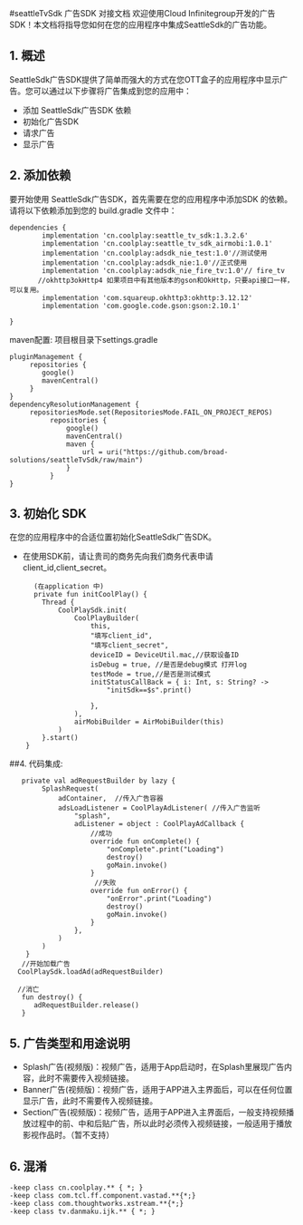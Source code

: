 #seattleTvSdk 广告SDK 对接文档
欢迎使用Cloud Infinitegroup开发的广告SDK！本文档将指导您如何在您的应用程序中集成SeattleSdk的广告功能。

## 1. 概述

SeattleSdk广告SDK提供了简单而强大的方式在您OTT盒子的应用程序中显示广告。您可以通过以下步骤将广告集成到您的应用中：

- 添加 SeattleSdk广告SDK 依赖
- 初始化广告SDK
- 请求广告
- 显示广告

## 2. 添加依赖

要开始使用 SeattleSdk广告SDK，首先需要在您的应用程序中添加SDK 的依赖。请将以下依赖添加到您的
build.gradle 文件中：

    dependencies {
            implementation 'cn.coolplay:seattle_tv_sdk:1.3.2.6'
            implementation 'cn.coolplay:seattle_tv_sdk_airmobi:1.0.1'
            implementation 'cn.coolplay:adsdk_nie_test:1.0'//测试使用
            implementation 'cn.coolplay:adsdk_nie:1.0'//正式使用
            implementation 'cn.coolplay:adsdk_nie_fire_tv:1.0'// fire_tv
           //okhttp3okHttp4 如果项目中有其他版本的gson和OkHttp，只要api接口一样，可以复用。
            implementation 'com.squareup.okhttp3:okhttp:3.12.12'
            implementation 'com.google.code.gson:gson:2.10.1'

    }

maven配置: 项目根目录下settings.gradle

    pluginManagement {
         repositories {
            google()
            mavenCentral()
         }
    }
    dependencyResolutionManagement {
         repositoriesMode.set(RepositoriesMode.FAIL_ON_PROJECT_REPOS)
              repositories {
                  google()
                  mavenCentral()
                  maven {
                      url = uri("https://github.com/broad-solutions/seattleTvSdk/raw/main")
                  }
              }
    }

## 3. 初始化 SDK

在您的应用程序中的合适位置初始化SeattleSdk广告SDK。

- 在使用SDK前，请让贵司的商务先向我们商务代表申请client_id,client_secret。

```
      (在application 中)
      private fun initCoolPlay() {
        Thread {
            CoolPlaySdk.init(
                CoolPlayBuilder(
                    this,
                    "填写client_id",
                    "填写client_secret",
                    deviceID = DeviceUtil.mac,//获取设备ID
                    isDebug = true, //是否是debug模式 打开log
                    testMode = true,//是否是测试模式
                    initStatusCallBack = { i: Int, s: String? ->
                        "initSdk==$s".print()
            
                    },
                ),
                airMobiBuilder = AirMobiBuilder(this)
            )
        }.start()
    }
```

##4. 代码集成:

```
   private val adRequestBuilder by lazy {
        SplashRequest(
            adContainer,  //传入广告容器
            adsLoadListener = CoolPlayAdListener( //传入广告监听
                "splash",
                adListener = object : CoolPlayAdCallback {
                    //成功
                    override fun onComplete() {
                        "onComplete".print("Loading")
                        destroy()
                        goMain.invoke()
                    }
                     //失败
                    override fun onError() {
                        "onError".print("Loading")
                        destroy()
                        goMain.invoke()
                    }
                },
            )
        )
    } 
   //开始加载广告
  CoolPlaySdk.loadAd(adRequestBuilder)
  
  //消亡
   fun destroy() {
      adRequestBuilder.release()
   }

```

## 5. 广告类型和用途说明

- Splash广告(视频版)：视频广告，适用于App启动时，在Splash里展现广告内容，此时不需要传入视频链接。
- Banner广告(视频版)：视频广告，适用于APP进入主界面后，可以在任何位置显示广告，此时不需要传入视频链接。
- Section广告(视频版)：视频广告，适用于APP进入主界面后，一般支持视频播放过程中的前、中和后贴广告，所以此时必须传入视频链接，一般适用于播放影视作品时。（暂不支持）

## 6. 混淆

```
-keep class cn.coolplay.** { *; }
-keep class com.tcl.ff.component.vastad.**{*;}
-keep class com.thoughtworks.xstream.**{*;}
-keep class tv.danmaku.ijk.** { *; }
```





